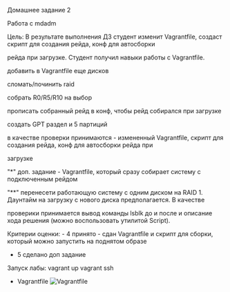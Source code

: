 Домашнее задание 2

Работа с mdadm

Цель: В результате выполнения ДЗ студент изменит Vagrantfile, создаст скрипт для создания рейда, конф для автосборки 

рейда при загрузке. Студент получил навыки работы с Vagrantfile.

добавить в Vagrantfile еще дисков

сломать/починить raid

собрать R0/R5/R10 на выбор

прописать собранный рейд в конф, чтобы рейд собирался при загрузке

создать GPT раздел и 5 партиций

в качестве проверки принимаются - измененный Vagrantfile, скрипт для создания рейда, конф для автосборки рейда при 

загрузке

"*" доп. задание - Vagrantfile, который сразу собирает систему с подключенным рейдом

"**" перенесети работающую систему с одним диском на RAID 1. Даунтайм на загрузку с нового диска предполагается. В качестве 

проверики принимается вывод команды lsblk до и после и описание хода решения (можно воспользовать утилитой Script).

Критерии оценки: - 4 принято - сдан Vagrantfile и скрипт для сборки, который можно запустить на поднятом образе
- 5 сделано доп задание


Запуск лабы: vagrant up
vagrant ssh

* Vagrantfile
![Vagrantfile](Vagrantfile)